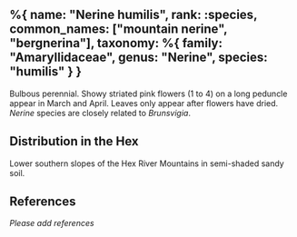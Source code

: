 %{
    name: "Nerine humilis",
    rank: :species,
    common_names: ["mountain nerine", "bergnerina"],
    taxonomy: %{
        family: "Amaryllidaceae",
        genus: "Nerine",
        species: "humilis"
    }
}
---

Bulbous perennial. Showy striated pink flowers (1 to 4) on a long peduncle appear in March and April. Leaves only appear after flowers have dried. *Nerine* species are closely related to *Brunsvigia*.

<!-- read more -->

## Distribution in the Hex

Lower southern slopes of the Hex River Mountains in semi-shaded sandy soil.

## References

*Please add references*